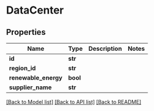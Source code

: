 # DataCenter

## Properties
Name | Type | Description | Notes
------------ | ------------- | ------------- | -------------
**id** | **str** |  | 
**region_id** | **str** |  | 
**renewable_energy** | **bool** |  | 
**supplier_name** | **str** |  | 

[[Back to Model list]](../README.md#documentation-for-models) [[Back to API list]](../README.md#documentation-for-api-endpoints) [[Back to README]](../README.md)


